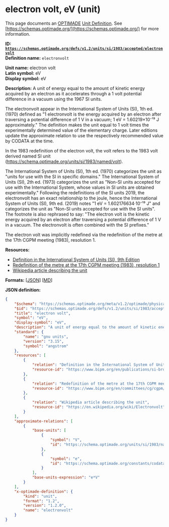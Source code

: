 # electron volt, eV (unit)

This page documents an [OPTIMADE](https://www.optimade.org/) [Unit Definition](https://schemas.optimade.org/#definitions). See [https://schemas.optimade.org/](https://schemas.optimade.org/) for more information.

**ID: [`https://schemas.optimade.org/defs/v1.2/units/si/1983/accepted/electronvolt`](https://schemas.optimade.org/defs/v1.2/units/si/1983/accepted/electronvolt)**  
**Definition name:** `electronvolt`

**Unit name:** electron volt  
**Latin symbol:** eV  
**Display symbol:** eV  
  
**Description:** A unit of energy equal to the amount of kinetic energy acquired by an electron as it accelerates through a 1 volt potential difference in a vacuum using the 1967 SI units.

The electronvolt appear in the International System of Units (SI), 1th ed. (1970) defined as "1 electronvolt is the energy acquired by an electron after traversing a potential difference of 1 V in a vacuum; 1 eV = 1.60219×10⁻¹⁹ J approximately."
The definition makes the unit equal to 1 volt times the experimentally determined value of the elementary charge.
Later editions update the approximate relation to use the respectively recommended value by CODATA at the time.

In the 1983 redefinition of the electron volt, the volt refers to the 1983 volt derived named SI unit (https://schema.optimade.org/units/si/1983/named/volt).

The International System of Units (SI), 1th ed. (1970) categorizes the unit as "units for use with the SI in specific domains."
The International System of Units (SI), 2th ed. (1973) categorizes the unit as "Non-SI units accepted for use with the International System, whose values in SI units are obtained experimentally."
Following the redefinitions of the SI units 2019, the electronvolt has an exact relationship to the joule, hence the International System of Units (SI), 9th ed. (2019) notes "1 eV = 1.602176634·10⁻¹⁹ J" and categorizes the unit as "Non-SI units accepted for use with the SI units".
The footnote is also rephrased to say: "The electron volt is the kinetic energy acquired by an electron after traversing a potential difference of 1 V in a vacuum. The electronvolt is often combined with the SI prefixes."

The electron volt was implicitly redefined via the redefinition of the metre at the 17th CGPM meeting (1983), resolution 1.

**Resources:**

- [Definition in the International System of Units (SI), 9th Edition](https://www.bipm.org/en/publications/si-brochure)
- [Redefinition of the metre at the 17th CGPM meeting (1983), resolution 1](https://www.bipm.org/en/committees/cg/cgpm/17-1983/resolution-1)
- [Wikipedia article describing the unit](https://en.wikipedia.org/wiki/Electronvolt)


**Formats:** [[JSON](electronvolt.json)] [[MD](electronvolt.md)]

**JSON definition:**

``` json
{
    "$schema": "https://schemas.optimade.org/meta/v1.2/optimade/physical_unit_definition.md",
    "$id": "https://schemas.optimade.org/defs/v1.2/units/si/1983/accepted/electronvolt",
    "title": "electron volt",
    "symbol": "eV",
    "display-symbol": "eV",
    "description": "A unit of energy equal to the amount of kinetic energy acquired by an electron as it accelerates through a 1 volt potential difference in a vacuum using the 1967 SI units.\n\nThe electronvolt appear in the International System of Units (SI), 1th ed. (1970) defined as \"1 electronvolt is the energy acquired by an electron after traversing a potential difference of 1 V in a vacuum; 1 eV = 1.60219\u00d710\u207b\u00b9\u2079 J approximately.\"\nThe definition makes the unit equal to 1 volt times the experimentally determined value of the elementary charge.\nLater editions update the approximate relation to use the respectively recommended value by CODATA at the time.\n\nIn the 1983 redefinition of the electron volt, the volt refers to the 1983 volt derived named SI unit (https://schema.optimade.org/units/si/1983/named/volt).\n\nThe International System of Units (SI), 1th ed. (1970) categorizes the unit as \"units for use with the SI in specific domains.\"\nThe International System of Units (SI), 2th ed. (1973) categorizes the unit as \"Non-SI units accepted for use with the International System, whose values in SI units are obtained experimentally.\"\nFollowing the redefinitions of the SI units 2019, the electronvolt has an exact relationship to the joule, hence the International System of Units (SI), 9th ed. (2019) notes \"1 eV = 1.602176634\u00b710\u207b\u00b9\u2079 J\" and categorizes the unit as \"Non-SI units accepted for use with the SI units\".\nThe footnote is also rephrased to say: \"The electron volt is the kinetic energy acquired by an electron after traversing a potential difference of 1 V in a vacuum. The electronvolt is often combined with the SI prefixes.\"\n\nThe electron volt was implicitly redefined via the redefinition of the metre at the 17th CGPM meeting (1983), resolution 1.",
    "standard": {
        "name": "gnu units",
        "version": "3.15",
        "symbol": "angstrom"
    },
    "resources": [
        {
            "relation": "Definition in the International System of Units (SI), 9th Edition",
            "resource-id": "https://www.bipm.org/en/publications/si-brochure"
        },
        {
            "relation": "Redefinition of the metre at the 17th CGPM meeting (1983), resolution 1",
            "resource-id": "https://www.bipm.org/en/committees/cg/cgpm/17-1983/resolution-1"
        },
        {
            "relation": "Wikipedia article describing the unit",
            "resource-id": "https://en.wikipedia.org/wiki/Electronvolt"
        }
    ],
    "approximate-relations": [
        {
            "base-units": [
                {
                    "symbol": "V",
                    "id": "https://schema.optimade.org/units/si/1983/named/volt"
                },
                {
                    "symbol": "e",
                    "id": "https://schema.optimade.org/constants/codata/2018/electromagnetic/elementarycharge"
                }
            ],
            "base-units-expression": "e*V"
        }
    ],
    "x-optimade-definition": {
        "kind": "unit",
        "format": "1.2",
        "version": "1.2.0",
        "name": "electronvolt"
    }
}
```